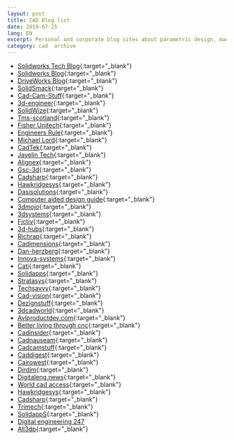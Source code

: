 ```yaml
---
layout: post
title: CAD Blog list
date: 2019-07-25
lang: EN
excerpt: Personal and corporate blog sites about parametric design, manufacturing, additive manufacturing, etc.
category: cad  archive
---
```



* [Solidworks Tech Blog](http://blogs.solidworks.com/tech/){:target="_blank"}
* [Solidworks Blog](http://blogs.solidworks.com/solidworksblog/){:target="_blank"}
* [DriveWorks Blog](http://www.driveworks.co.uk/blog/){:target="_blank"}
* [SolidSmack](https://www.solidsmack.com/){:target="_blank"}
* [Cad-Cam-Stuff](https://cadcamstuff.com/){:target="_blank"}
* [3d-engineer](https://www.3dengr.com/){:target="_blank"}
* [SolidWize](https://solidwize.com/blog/){:target="_blank"}
* [Tms-scotland](http://www.tms-scotland.co.uk/Articles/SolidWorks){:target="_blank"}
* [Fisher Unitech](https://www.fisherunitech.com/blog){:target="_blank"}
* [Engineers Rule](https://www.engineersrule.com/){:target="_blank"}
* [Michael Lord](https://michaellord.me/){:target="_blank"}
* [CadTek](https://www.cadtek.com/blog/){:target="_blank"}
* [Javelin Tech](https://www.javelin-tech.com/blog/){:target="_blank"}
* [Alignex](https://blog.alignex.com/){:target="_blank"}
* [Gsc-3d](https://www.gsc-3d.com/articles/){:target="_blank"}
* [Cadsharp](http://www.cadsharp.com/blog/){:target="_blank"}
* [Hawkridgesys](http://hawkridgesys.com/blog){:target="_blank"}
* [Dasisolutions](http://blog.dasisolutions.com/){:target="_blank"}
* [Computer aided design guide](https://www.computeraideddesignguide.com/){:target="_blank"}
* [3dmojo](http://www.3dmojo.com/){:target="_blank"}
* [3dsystems](https://www.3dsystems.com/blog){:target="_blank"}
* [Fictiv](https://www.fictiv.com/blog/all-posts){:target="_blank"}
* [3d-hubs](https://www.3dhubs.com/blog/tag/cad/){:target="_blank"}
* [Richrap](https://richrap.blogspot.com/){:target="_blank"}
* [Cadimensions](http://www.cadimensions.com/blog/){:target="_blank"}
* [Dan-herzberg](http://www.dan-herzberg.com/){:target="_blank"}
* [Innova-systems](https://www.innova-systems.co.uk/category/blog/){:target="_blank"}
* [Cati](https://www.cati.com/blog/solidworks/){:target="_blank"}
* [Solidapps](https://www.solidapps.co.uk/blog/){:target="_blank"}
* [Stratasys](http://blog.stratasys.com/){:target="_blank"}
* [Techsavvy](https://www.techsavvy.co.in/blog/){:target="_blank"}
* [Cad-vision](https://www.cad-vision.com.my/category/blog/){:target="_blank"}
* [Dezignstuff](https://dezignstuff.com/){:target="_blank"}
* [3dcadworld](https://www.3dcadworld.com/){:target="_blank"}
* [Avlproductdev.com](http://avlproductdev.com/index.html){:target="_blank"}
* [Better living through cnc](https://betterlivingthroughcnc.com/){:target="_blank"}
* [Cadinsider](http://cadinsider.typepad.com/my_weblog/){:target="_blank"}
* [Cadnauseam](https://www.cadnauseam.com/){:target="_blank"}
* [Cadcamstuff](https://cadcamstuff.com/){:target="_blank"}
* [Caddigest](https://www.caddigest.com/){:target="_blank"}
* [Cairowest](http://www.cairowest.com/){:target="_blank"}
* [Dirdim](http://www.dirdim.com/){:target="_blank"}
* [Digitaleng.news](http://www.digitaleng.news/de/author/kenneth-wong/){:target="_blank"}
* [World cad access](http://worldcadaccess.typepad.com/blog/){:target="_blank"}
* [Hawkridgesys](https://hawkridgesys.com/blog){:target="_blank"}
* [Cadsharp](https://www.cadsharp.com/blog/){:target="_blank"}
* [Trimech](https://blog.trimech.com/){:target="_blank"}
* [SolidappS](https://www.solidapps.co.uk/blog/){:target="_blank"}
* [Digital engineering 247](https://www.digitalengineering247.com/author/kenneth-wong/)
* [All3dp](https://all3dp.com/){:target="_blank"}
